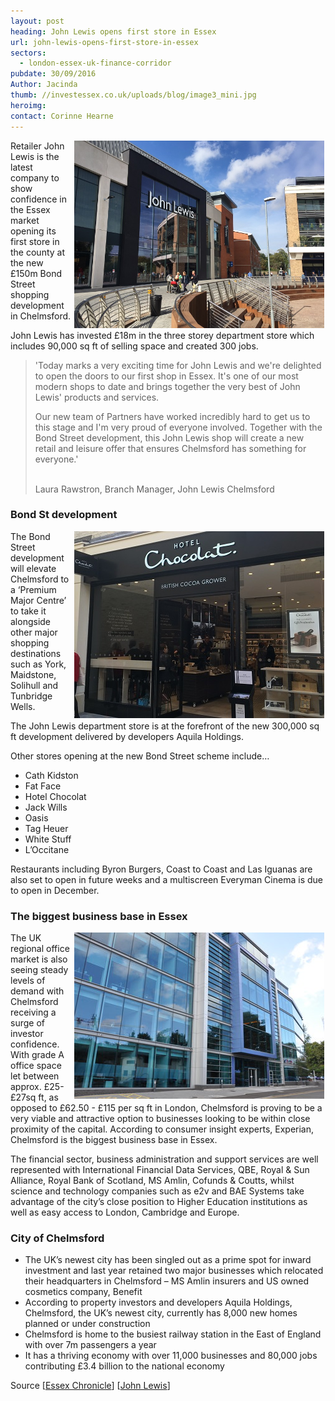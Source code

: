 ```yaml
---
layout: post
heading: John Lewis opens first store in Essex
url: john-lewis-opens-first-store-in-essex
sectors:
  - london-essex-uk-finance-corridor 
pubdate: 30/09/2016
Author: Jacinda
thumb: //investessex.co.uk/uploads/blog/image3_mini.jpg
heroimg: 
contact: Corinne Hearne
---
```

<p><img alt='John Lewis Chelmsford' src='../uploads/blog/image1_700.jpg' style='width: 400px; height: 300px; float: right; margin-left: 2px; margin-right: 2px;'/>Retailer John Lewis is the latest company to show confidence in the Essex market opening its first store in the county at the new £150m Bond Street shopping development in Chelmsford.</p><p>John Lewis has invested £18m in the three storey department store which includes 90,000 sq ft of selling space and created 300 jobs.</p><blockquote><p>'Today marks a very exciting time for John Lewis and we're delighted to open the doors to our first shop in Essex. It's one of our most modern shops to date and brings together the very best of John Lewis' products and services.</p><p>Our new team of Partners have worked incredibly hard to get us to this stage and I'm very proud of everyone involved. Together with the Bond Street development, this John Lewis shop will create a new retail and leisure offer that ensures Chelmsford has something for everyone.'</p><p><br/>Laura Rawstron, Branch Manager, John Lewis Chelmsford</p></blockquote><h3>Bond St development</h3><p><img alt='Hotel Chocolat Chelmsford' src='../uploads/blog/image2_400.jpg' style='width: 400px; height: 299px; margin-left: 2px; margin-right: 2px; float: right;'/>The Bond Street development will elevate Chelmsford to a ‘Premium Major Centre’ to take it alongside other major shopping destinations such as York, Maidstone, Solihull and Tunbridge Wells.</p><p>The John Lewis department store is at the forefront of the new 300,000 sq ft development delivered by developers Aquila Holdings.</p><p>Other stores opening at the new Bond Street scheme include…</p><ul><li>Cath Kidston</li><li>Fat Face</li><li>Hotel Chocolat</li><li>Jack Wills</li><li>Oasis</li><li>Tag Heuer  </li><li>White Stuff</li><li>L’Occitane</li></ul><p>Restaurants including Byron Burgers, Coast to Coast and Las Iguanas are also set to open in future weeks and a multiscreen Everyman Cinema is due to open in December.</p><h3>The biggest business base in Essex</h3><p><img alt='MS Amlin' src='../uploads/blog/Amlin_400.jpg' style='width: 400px; height: 266px; margin-left: 2px; margin-right: 2px; float: right;'/>The UK regional office market is also seeing steady levels of demand with Chelmsford receiving a surge of investor confidence. With grade A office space let between approx. £25-£27sq ft, as opposed to £62.50 - £115 per sq ft in London, Chelmsford is proving to be a very viable and attractive option to businesses looking to be within close proximity of the capital. According to consumer insight experts, Experian, Chelmsford is the biggest business base in Essex.</p><p>The financial sector, business administration and support services are well represented with International Financial Data Services, QBE, Royal &amp; Sun Alliance, Royal Bank of Scotland, MS Amlin, Cofunds &amp; Coutts, whilst science and technology companies such as e2v and BAE Systems take advantage of the city’s close position to Higher Education institutions as well as easy access to London, Cambridge and Europe.</p><h3>City of Chelmsford</h3><ul><li>The UK’s newest city has been singled out as a prime spot for inward investment and last year retained two major businesses which relocated their headquarters in Chelmsford – MS Amlin insurers and US owned cosmetics company, Benefit</li><li>According to property investors and developers Aquila Holdings, Chelmsford, the UK’s newest city, currently has 8,000 new homes planned or under construction</li><li>Chelmsford is home to the busiest railway station in the East of England with over 7m passengers a year</li><li>It has a thriving economy with over 11,000 businesses and 80,000 jobs contributing £3.4 billion to the national economy</li></ul><p>Source [<a href='http://www.essexchronicle.co.uk/Date-confirmed-start-work-John-Lewis-Bond-St/story-25754712-detail/story.html' target='_blank'>Essex Chronicle</a>] [<a href='http://www.johnlewispartnership.co.uk/media/press/y2016/press-release-29-september-2016-essex-welcomes-first-john-lewis-as-chelmsford-shop-opens.html' target='_blank'>John Lewis</a>]</p>